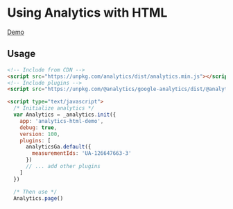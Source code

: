# Using Analytics with HTML

[Demo](https://analytics-html-example.netlify.com/)

## Usage

```html
<!-- Include from CDN -->
<script src="https://unpkg.com/analytics/dist/analytics.min.js"></script>
<!-- Include plugins -->
<script src="https://unpkg.com/@analytics/google-analytics/dist/@analytics/google-analytics.min.js"></script>

<script type="text/javascript">
  /* Initialize analytics */
  var Analytics = _analytics.init({
    app: 'analytics-html-demo',
    debug: true,
    version: 100,
    plugins: [
      analyticsGa.default({
        measurementIds: 'UA-126647663-3'
      })
      // ... add other plugins
    ]
  })

  /* Then use */
  Analytics.page()
```
